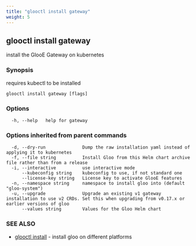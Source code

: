 ```yaml
---
title: "glooctl install gateway"
weight: 5
---
```

## glooctl install gateway

install the GlooE Gateway on kubernetes

### Synopsis

requires kubectl to be installed

```
glooctl install gateway [flags]
```

### Options

```
  -h, --help   help for gateway
```

### Options inherited from parent commands

```
  -d, --dry-run              Dump the raw installation yaml instead of applying it to kubernetes
  -f, --file string          Install Gloo from this Helm chart archive file rather than from a release
  -i, --interactive          use interactive mode
      --kubeconfig string    kubeconfig to use, if not standard one
      --license-key string   License key to activate GlooE features
  -n, --namespace string     namespace to install gloo into (default "gloo-system")
  -u, --upgrade              Upgrade an existing v1 gateway installation to use v2 CRDs. Set this when upgrading from v0.17.x or earlier versions of gloo
      --values string        Values for the Gloo Helm chart
```

### SEE ALSO

* [glooctl install](../glooctl_install)	 - install gloo on different platforms

